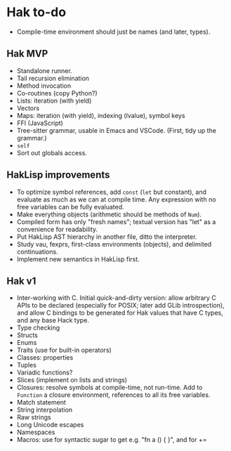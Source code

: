 # Hak to-do

* Compile-time environment should just be names (and later, types).

## Hak MVP

* Standalone runner.
* Tail recursion elimination
* Method invocation
* Co-routines (copy Python?)
* Lists: iteration (with yield)
* Vectors
* Maps: iteration (with yield), indexing (lvalue), symbol keys
* FFI (JavaScript)
* Tree-sitter grammar, usable in Emacs and VSCode. (First, tidy up the grammar.)
* `self`
* Sort out globals access.

## HakLisp improvements

* To optimize symbol references, add `const` (`let` but constant), and
  evaluate as much as we can at compile time. Any expression with no free
  variables can be fully evaluated.
* Make everything objects (arithmetic should be methods of `Num`).
* Compiled form has only "fresh names"; textual version has "let" as a
  convenience for readability.
* Put HakLisp AST hierarchy in another file, ditto the interpreter.
* Study vau, fexprs, first-class environments (objects), and delimited
  continuations.
* Implement new semantics in HakLisp first.

## Hak v1

* Inter-working with C. Initial quick-and-dirty version: allow arbitrary C
  APIs to be declared (especially for POSIX; later add GLib introspection),
  and allow C bindings to be generated for Hak values that have C types, and
  any base Hack type.
* Type checking
* Structs
* Enums
* Traits (use for built-in operators)
* Classes: properties
* Tuples
* Variadic functions?
* Slices (implement on lists and strings)
* Closures: resolve symbols at compile-time, not run-time. Add to `Function`
  a closure environment, references to all its free variables.
* Match statement
* String interpolation
* Raw strings
* Long Unicode escapes
* Namespaces
* Macros: use for syntactic sugar to get e.g. "fn a () { }", and for +=
